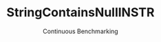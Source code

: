 ---
layout: default
title: StringContainsNullINSTR
subtitle: Continuous Benchmarking
selected: String
expanded: Benchmarking
benchmark: /individual_results/StringContainsNullINSTR.html
---